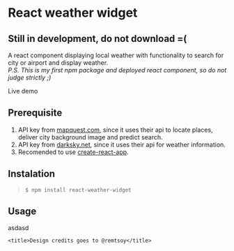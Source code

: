 # React weather widget

## Still in development, do not download =(
A react component displaying local weather with functionality to search for city or airport and display weather.  
*P.S. This is my first npm package and deployed react component, so do not judge strictly ;)*

Live demo

## Prerequisite

1. API key from [mapquest.com](https://developer.mapquest.com/), since it uses their api to locate places, deliver city background image and predict search.
2. API key from [darksky.net](https://darksky.net/dev), since it uses their api for weather information.
3. Recomended to use [create-react-app](https://www.npmjs.com/package/create-react-app).

## Instalation

> ```$ npm install react-weather-widget```

## Usage


asdasd




    <title>Design credits goes to @remtsoy</title>